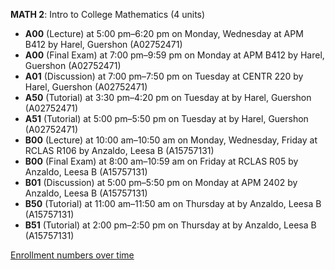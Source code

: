 **MATH 2**: Intro to College Mathematics (4 units)

- **A00** (Lecture) at 5:00 pm–6:20 pm on Monday, Wednesday at APM B412 by Harel, Guershon (A02752471)
- **A00** (Final Exam) at 7:00 pm–9:59 pm on Monday at APM B412 by Harel, Guershon (A02752471)
- **A01** (Discussion) at 7:00 pm–7:50 pm on Tuesday at CENTR 220 by Harel, Guershon (A02752471)
- **A50** (Tutorial) at 3:30 pm–4:20 pm on Tuesday at   by Harel, Guershon (A02752471)
- **A51** (Tutorial) at 5:00 pm–5:50 pm on Tuesday at   by Harel, Guershon (A02752471)
- **B00** (Lecture) at 10:00 am–10:50 am on Monday, Wednesday, Friday at RCLAS R106 by Anzaldo, Leesa B (A15757131)
- **B00** (Final Exam) at 8:00 am–10:59 am on Friday at RCLAS R05 by Anzaldo, Leesa B (A15757131)
- **B01** (Discussion) at 5:00 pm–5:50 pm on Monday at APM 2402 by Anzaldo, Leesa B (A15757131)
- **B50** (Tutorial) at 11:00 am–11:50 am on Thursday at   by Anzaldo, Leesa B (A15757131)
- **B51** (Tutorial) at 2:00 pm–2:50 pm on Thursday at   by Anzaldo, Leesa B (A15757131)

[Enrollment numbers over time](./MATH2.tsv)
